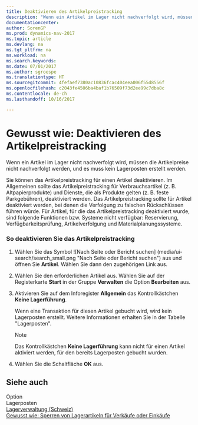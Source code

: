 ```yaml
---
title: Deaktivieren des Artikelpreistracking
description: "Wenn ein Artikel im Lager nicht nachverfolgt wird, müssen die Artikelpreise nicht nachverfolgt werden, und es muss kein Lagerposten erstellt werden."
documentationcenter: 
author: SorenGP
ms.prod: dynamics-nav-2017
ms.topic: article
ms.devlang: na
ms.tgt_pltfrm: na
ms.workload: na
ms.search.keywords: 
ms.date: 07/01/2017
ms.author: sgroespe
ms.translationtype: HT
ms.sourcegitcommit: 4fefaef7380ac10836fcac404eea006f55d8556f
ms.openlocfilehash: c2043fe4506ba4baf1b76509f73d2ee99c7dba8c
ms.contentlocale: de-ch
ms.lasthandoff: 10/16/2017

---
```

# <a name="how-to-deactivate-item-cost-tracking"></a>Gewusst wie: Deaktivieren des Artikelpreistracking
Wenn ein Artikel im Lager nicht nachverfolgt wird, müssen die Artikelpreise nicht nachverfolgt werden, und es muss kein Lagerposten erstellt werden.  
  
 Sie können das Artikelpreistracking für einen Artikel deaktivieren. Im Allgemeinen sollte das Artikelpreistracking für Verbrauchsartikel (z. B. Altpapierprodukte) und Dienste, die als Produkte gelten (z. B. feste Parkgebühren), deaktiviert werden. Das Artikelpreistracking sollte für Artikel deaktiviert werden, bei denen die Verfolgung zu falschen Rückschlüssen führen würde. Für Artikel, für die das Artikelpreistracking deaktiviert wurde, sind folgende Funktionen bzw. Systeme nicht verfügbar: Reservierung, Verfügbarkeitsprüfung, Artikelverfolgung und Materialplanungssysteme.  
  
### <a name="to-deactivate-item-cost-tracking"></a>So deaktivieren Sie das Artikelpreistracking  
  
1.  Wählen Sie das Symbol ![Nach Seite oder Bericht suchen] (media/ui-search/search_small.png "Nach Seite oder Bericht suchen") aus und öffnen Sie **Artikel**. Wählen Sie dann den zugehörigen Link aus.  
  
2.  Wählen Sie den erforderlichen Artikel aus. Wählen Sie auf der Registerkarte **Start** in der Gruppe **Verwalten** die Option **Bearbeiten** aus.  
  
3.  Aktivieren Sie auf dem Inforegister **Allgemein** das Kontrollkästchen **Keine Lagerführung**.  
  
     Wenn eine Transaktion für diesen Artikel gebucht wird, wird kein Lagerposten erstellt. Weitere Informationen erhalten Sie in der Tabelle "Lagerposten".  
  
    > [!NOTE]  
    >  Das Kontrollkästchen **Keine Lagerführung** kann nicht für einen Artikel aktiviert werden, für den bereits Lagerposten gebucht wurden.  
  
4.  Wählen Sie die Schaltfläche **OK** aus.  
  
## <a name="see-also"></a>Siehe auch  
 Option   
 Lagerposten   
 [Lagerverwaltung (Schweiz)](swiss-inventory-management.md)   
 [Gewusst wie: Sperren von Lagerartikeln für Verkäufe oder Einkäufe](how-to-block-inventory-items-for-sales-or-purchases.md)
